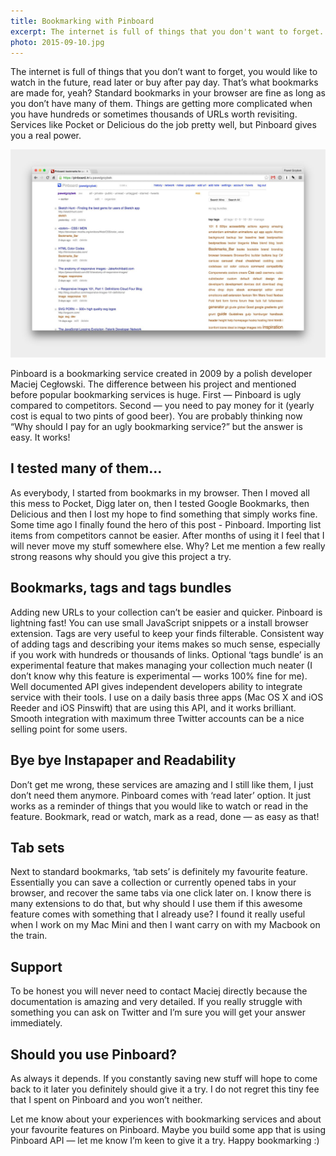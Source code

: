 ```yaml
---
title: Bookmarking with Pinboard
excerpt: The internet is full of things that you don't want to forget. Bookmarking services like Pocket or Delicious are helpful but Pinboard is much more than that.
photo: 2015-09-10.jpg
---
```


The internet is full of things that you don’t want to forget, you would like to watch in the future, read later or buy after pay day. That’s what bookmarks are made for, yeah? Standard bookmarks in your browser are fine as long as you don’t have many of them. Things are getting more complicated when you have hundreds or sometimes thousands of URLs worth revisiting. Services like Pocket or Delicious do the job pretty well, but Pinboard gives you a real power.

![Pinboard - main view](/photos/2015-09-10-1.jpg)

Pinboard is a bookmarking service created in 2009 by a polish developer Maciej Cegłowski. The difference between his project and mentioned before popular bookmarking services is huge. First — Pinboard is ugly compared to competitors. Second — you need to pay money for it (yearly cost is equal to two pints of good beer). You are probably thinking now “Why should I pay for an ugly bookmarking service?” but the answer is easy. It works!

## I tested many of them…

As everybody, I started from bookmarks in my browser. Then I moved all this mess to Pocket, Digg later on, then I tested Google Bookmarks, then Delicious and then I lost my hope to find something that simply works fine. Some time ago I finally found the hero of this post - Pinboard. Importing list items from competitors cannot be easier. After months of using it I feel that I will never move my stuff somewhere else. Why? Let me mention a few really strong reasons why should you give this project a try.

## Bookmarks, tags and tags bundles

Adding new URLs to your collection can’t be easier and quicker. Pinboard is lightning fast! You can use small JavaScript snippets or a install browser extension. Tags are very useful to keep your finds filterable. Consistent way of adding tags and describing your items makes so much sense, especially if you work with hundreds or thousands of links. Optional ‘tags bundle’ is an experimental feature that makes managing your collection much neater (I don’t know why this feature is experimental — works 100% fine for me). Well documented API gives independent developers ability to integrate service with their tools. I use on a daily basis three apps (Mac OS X and iOS Reeder and iOS Pinswift) that are using this API, and it works brilliant. Smooth integration with maximum three Twitter accounts can be a nice selling point for some users.

## Bye bye Instapaper and Readability

Don’t get me wrong, these services are amazing and I still like them, I just don’t need them anymore. Pinboard comes with ‘read later’ option. It just works as a reminder of things that you would like to watch or read in the feature. Bookmark, read or watch, mark as a read, done — as easy as that!

## Tab sets

Next to standard bookmarks, ‘tab sets’ is definitely my favourite feature. Essentially you can save a collection or currently opened tabs in your browser, and recover the same tabs via one click later on. I know there is many extensions to do that, but why should I use them if this awesome feature comes with something that I already use? I found it really useful when I work on my Mac Mini and then I want carry on with my Macbook on the train.

## Support

To be honest you will never need to contact Maciej directly because the documentation is amazing and very detailed. If you really struggle with something you can ask on Twitter and I’m sure you will get your answer immediately.

## Should you use Pinboard?

As always it depends. If you constantly saving new stuff will hope to come back to it later you definitely should give it a try. I do not regret this tiny fee that I spent on Pinboard and you won’t neither.

Let me know about your experiences with bookmarking services and about your favourite features on Pinboard. Maybe you build some app that is using Pinboard API — let me know I’m keen to give it a try. Happy bookmarking :)
